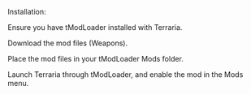Installation:

Ensure you have tModLoader installed with Terraria.

Download the mod files (Weapons).

Place the mod files in your tModLoader Mods folder.

Launch Terraria through tModLoader, and enable the mod in the Mods menu.
